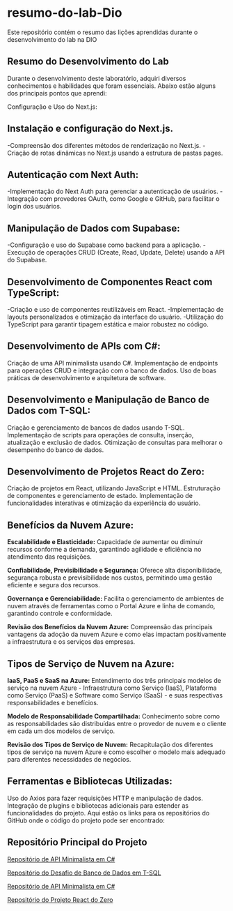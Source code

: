 # resumo-do-lab-Dio
Este repositório contém o resumo das lições aprendidas durante o desenvolvimento do lab na DIO

## Resumo do Desenvolvimento do Lab

Durante o desenvolvimento deste laboratório, adquiri diversos conhecimentos e habilidades que foram essenciais. Abaixo estão alguns dos principais pontos que aprendi:

Configuração e Uso do Next.js:

## Instalação e configuração do Next.js.

-Compreensão dos diferentes métodos de renderização no Next.js.
-Criação de rotas dinâmicas no Next.js usando a estrutura de pastas pages.

## Autenticação com Next Auth:

-Implementação do Next Auth para gerenciar a autenticação de usuários.
-Integração com provedores OAuth, como Google e GitHub, para facilitar o login dos usuários.

## Manipulação de Dados com Supabase:

-Configuração e uso do Supabase como backend para a aplicação.
-Execução de operações CRUD (Create, Read, Update, Delete) usando a API do Supabase.

## Desenvolvimento de Componentes React com TypeScript:

-Criação e uso de componentes reutilizáveis em React.
-Implementação de layouts personalizados e otimização da interface do usuário.
-Utilização do TypeScript para garantir tipagem estática e maior robustez no código.

## Desenvolvimento de APIs com C#:

Criação de uma API minimalista usando C#.
Implementação de endpoints para operações CRUD e integração com o banco de dados.
Uso de boas práticas de desenvolvimento e arquitetura de software.

## Desenvolvimento e Manipulação de Banco de Dados com T-SQL:

Criação e gerenciamento de bancos de dados usando T-SQL.
Implementação de scripts para operações de consulta, inserção, atualização e exclusão de dados.
Otimização de consultas para melhorar o desempenho do banco de dados.

## Desenvolvimento de Projetos React do Zero:

Criação de projetos em React, utilizando JavaScript e HTML.
Estruturação de componentes e gerenciamento de estado.
Implementação de funcionalidades interativas e otimização da experiência do usuário.

## Benefícios da Nuvem Azure:

**Escalabilidade e Elasticidade:** Capacidade de aumentar ou diminuir recursos conforme a demanda, garantindo agilidade e eficiência no atendimento das requisições.

**Confiabilidade, Previsibilidade e Segurança:** Oferece alta disponibilidade, segurança robusta e previsibilidade nos custos, permitindo uma gestão eficiente e segura dos recursos.

**Governança e Gerenciabilidade:** Facilita o gerenciamento de ambientes de nuvem através de ferramentas como o Portal Azure e linha de comando, garantindo controle e conformidade.

**Revisão dos Benefícios da Nuvem Azure:** Compreensão das principais vantagens da adoção da nuvem Azure e como elas impactam positivamente a infraestrutura e os serviços das empresas.

## Tipos de Serviço de Nuvem na Azure:

**IaaS, PaaS e SaaS na Azure:** Entendimento dos três principais modelos de serviço na nuvem Azure - Infraestrutura como Serviço (IaaS), Plataforma como Serviço (PaaS) e Software como Serviço (SaaS) - e suas respectivas responsabilidades e benefícios.

**Modelo de Responsabilidade Compartilhada:** Conhecimento sobre como as responsabilidades são distribuídas entre o provedor de nuvem e o cliente em cada um dos modelos de serviço.

**Revisão dos Tipos de Serviço de Nuvem:** Recapitulação dos diferentes tipos de serviço na nuvem Azure e como escolher o modelo mais adequado para diferentes necessidades de negócios.

## Ferramentas e Bibliotecas Utilizadas:

Uso do Axios para fazer requisições HTTP e manipulação de dados.
Integração de plugins e bibliotecas adicionais para estender as funcionalidades do projeto.
Aqui estão os links para os repositórios do GitHub onde o código do projeto pode ser encontrado:

## Repositório Principal do Projeto

[Repositório de API Minimalista em C#](https://github.com/Cleriston-cmd/CloneDio?form=MG0AV3)

[Repositório do Desafio de Banco de Dados em T-SQL](https://github.com/Cleriston-cmd/trilha-net-banco-de-dados-desafio?form=MG0AV3)

[Repositório de API Minimalista em C#](https://github.com/Cleriston-cmd/minimal-api/tree/main/Api?form=MG0AV3)

[Repositório do Projeto React do Zero](https://github.com/Cleriston-cmd/Projeto-React-do-Zero?form=MG0AV3)
